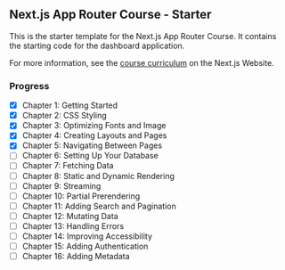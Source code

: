## Next.js App Router Course - Starter

This is the starter template for the Next.js App Router Course. It contains the starting code for the dashboard application.

For more information, see the [course curriculum](https://nextjs.org/learn) on the Next.js Website.

### Progress

 - [x] Chapter 1: Getting Started
 - [x] Chapter 2: CSS Styling
 - [x] Chapter 3: Optimizing Fonts and Image
 - [x] Chapter 4: Creating Layouts and Pages
 - [x] Chapter 5: Navigating Between Pages
 - [ ] Chapter 6: Setting Up Your Database
 - [ ] Chapter 7: Fetching Data 
 - [ ] Chapter 8: Static and Dynamic Rendering
 - [ ] Chapter 9: Streaming
 - [ ] Chapter 10: Partial Prerendering
 - [ ] Chapter 11: Adding Search and Pagination
 - [ ] Chapter 12: Mutating Data 
 - [ ] Chapter 13: Handling Errors
 - [ ] Chapter 14: Improving Accessibility
 - [ ] Chapter 15: Adding Authentication
 - [ ] Chapter 16: Adding Metadata

